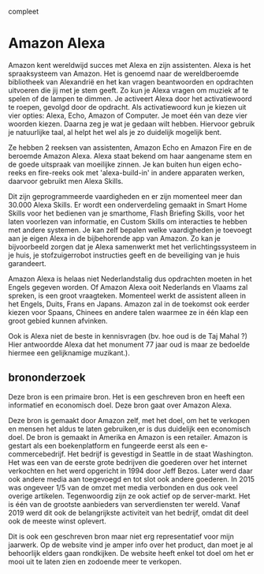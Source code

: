 ﻿compleet
# Amazon Alexa

Amazon kent wereldwijd succes met Alexa en zijn assistenten. Alexa is het spraaksysteem van Amazon. Het is genoemd naar de wereldberoemde bibliotheek van Alexandrië en het kan vragen beantwoorden en opdrachten uitvoeren die jij met je stem geeft. Zo kun je Alexa vragen om muziek af te spelen of de lampen te dimmen. 
Je activeert Alexa door het activatiewoord te roepen, gevolgd door de opdracht. Als activatiewoord kun je kiezen uit vier opties: Alexa, Echo, Amazon of Computer. Je moet één van deze vier woorden kiezen. Daarna zeg je wat je gedaan wilt hebben. Hiervoor gebruik je natuurlijke taal, al helpt het wel als je zo duidelijk mogelijk bent. 

Ze hebben 2 reeksen van assistenten, Amazon Echo en Amazon Fire en de beroemde Amazon Alexa. Alexa staat bekend om haar aangename stem en de goede uitspraak van moeilijke zinnen. Je kan buiten hun eigen echo-reeks en fire-reeks ook met 'alexa-build-in' in andere apparaten werken, daarvoor gebruikt men Alexa Skills.

Dit zijn geprogrammeerde vaardigheden en er zijn momenteel meer dan 30.000 Alexa Skills. Er wordt een onderverdeling gemaakt in Smart Home Skills voor het bedienen van je smarthome,  Flash Briefing Skills, voor het laten voorlezen van informatie, en Custom Skills om interacties te hebben met andere systemen. Je kan zelf bepalen welke vaardigheden je toevoegt aan je eigen Alexa in de bijbehorende app van Amazon. Zo kan je bijvoorbeeld zorgen dat je Alexa samenwerkt met het verlichtingssysteem in je huis, je stofzuigerrobot instructies geeft en de beveiliging van je huis garandeert.

Amazon Alexa is helaas niet Nederlandstalig dus opdrachten moeten in het Engels gegeven worden.
Of Amazon Alexa ooit Nederlands en Vlaams zal spreken, is een groot vraagteken. Momenteel werkt de assistent alleen in het Engels, Duits, Frans en Japans. Amazon zal in de toekomst ook eerder kiezen voor Spaans, Chinees en andere talen waarmee ze in één klap een groot gebied kunnen afvinken.

Ook is Alexa niet de beste in kennisvragen (bv. hoe oud is de Taj Mahal ?)  Hier antwoordde Alexa dat het monument 77 jaar oud is maar ze bedoelde hiermee een gelijknamige muzikant.).

## brononderzoek

Deze bron is een primaire bron. Het is een geschreven bron en heeft een informatief en economisch doel. Deze bron gaat over Amazon Alexa.

Deze bron is gemaakt door Amazon zelf, met het doel, om het te verkopen en mensen het aldus te laten gebruiken,er is dus duidelijk een economisch doel. 
De bron is gemaakt in Amerika en Amazon is een retailer. Amazon is gestart als een boekenplatform en fungeerde eerst als een e-commercebedrijf. Het bedrijf is gevestigd in Seattle in de staat Washington.
Het was een van de eerste grote bedrijven die goederen over het internet verkochten en het werd opgericht in 1994 door Jeff Bezos. Later werd daar ook andere media aan toegevoegd en tot slot ook andere goederen. 
In 2015 was ongeveer 1/5 van de omzet met media verbonden en dus ook veel overige artikelen. Tegenwoordig zijn ze ook actief op de server-markt. Het is één van de grootste aanbieders van serverdiensten ter wereld. Vanaf 2019 werd dit ook de belangrijkste activiteit van het bedrijf, omdat dit deel ook de meeste winst oplevert. 

Dit is ook een geschreven bron maar niet erg representatief voor mijn jaarwerk. Op de website vind je amper info over het product, dan moet je al behoorlijk elders gaan rondkijken. De website heeft enkel tot doel om het er mooi uit te laten zien en zodoende meer te verkopen. 
